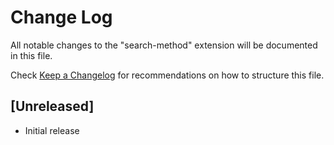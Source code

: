 # Change Log

All notable changes to the "search-method" extension will be documented in this file.

Check [Keep a Changelog](http://keepachangelog.com/) for recommendations on how to structure this file.

## [Unreleased]

- Initial release